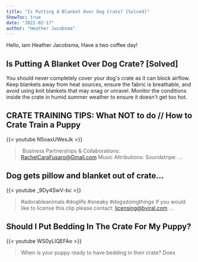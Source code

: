 ```yaml
---
title: "Is Putting A Blanket Over Dog Crate? [Solved]"
ShowToc: true 
date: "2022-02-17"
author: "Heather Jacobsma" 
---
```


Hello, iam Heather Jacobsma, Have a two coffee day!
## Is Putting A Blanket Over Dog Crate? [Solved]
 You should never completely cover your dog's crate as it can block airflow. Keep blankets away from heat sources, ensure the fabric is breathable, and avoid using knit blankets that may snag or unravel. Monitor the conditions inside the crate in humid summer weather to ensure it doesn't get too hot.

## CRATE TRAINING TIPS: What NOT to do // How to Crate Train a Puppy
{{< youtube N5oaxUWesJk >}}
>‍ Business Partnerships & Collaborations: RachelCaraFusaro@Gmail.com Music Attributions: Soundstripe: ...

## Dog gets pillow and blanket out of crate...
{{< youtube _9Dy4SwV-bc >}}
>#adorableanimals #doglife #sneaky #dogsdoingthings If you would like to license this clip please contact: licensing@bviral.com ...

## Should I Put Bedding In The Crate For My Puppy?
{{< youtube WS0yLIQEFAo >}}
>When is your puppy ready to have bedding in their crate? Does 

